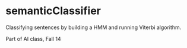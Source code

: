 # semanticClassifier
Classifying sentences by building a HMM and running Viterbi algorithm. 

Part of AI class, Fall 14
